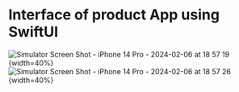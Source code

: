# Interface of product App using SwiftUI
![Simulator Screen Shot - iPhone 14 Pro - 2024-02-06 at 18 57 19](https://github.com/AlenaBelenets/MySpar/assets/98764544/ab4955b9-3fc3-458f-bec2-9558451ee473){width=40%}
![Simulator Screen Shot - iPhone 14 Pro - 2024-02-06 at 18 57 26](https://github.com/AlenaBelenets/MySpar/assets/98764544/6d219324-a17b-4fce-9502-4a255e949c0f){width=40%}
